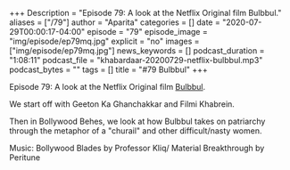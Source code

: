 +++
Description = "Episode 79: A look at the Netflix Original film Bulbbul."
aliases = ["/79"]
author = "Aparita"
categories = []
date = "2020-07-29T00:00:17-04:00"
episode = "79"
episode_image = "img/episode/ep79mq.jpg"
explicit = "no"
images = ["img/episode/ep79mq.jpg"]
news_keywords = []
podcast_duration = "1:08:11"
podcast_file = "khabardaar-20200729-netflix-bulbbul.mp3"
podcast_bytes = ""
tags = []
title = "#79 Bulbbul"
+++

Episode 79: A look at the Netflix Original film [Bulbbul](https://www.youtube.com/watch?v=4MGReT9-cAg).

We start off with Geeton Ka Ghanchakkar and Filmi Khabrein.

Then in Bollywood Behes, we look at how Bulbbul takes on patriarchy through the metaphor of a "churail" and other difficult/nasty women.

Music: Bollywood Blades by Professor Kliq/ Material Breakthrough by Peritune